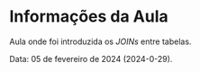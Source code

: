 # Informações da Aula

Aula onde foi introduzida os _JOINs_ entre tabelas.

Data: 05 de fevereiro de 2024 (2024-0-29).
